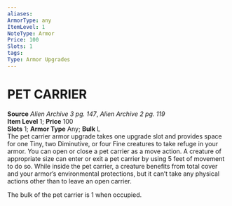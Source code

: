 ```yaml
---
aliases: 
ArmorType: any
ItemLevel: 1
NoteType: Armor
Price: 100
Slots: 1
tags: 
Type: Armor Upgrades
---
```

# PET CARRIER
**Source** _Alien Archive 3 pg. 147_, _Alien Archive 2 pg. 119_  
**Item Level** 1; **Price** 100  
**Slots** 1; **Armor Type** Any; **Bulk** L  
The pet carrier armor upgrade takes one upgrade slot and provides space for one Tiny, two Diminutive, or four Fine creatures to take refuge in your armor. You can open or close a pet carrier as a move action. A creature of appropriate size can enter or exit a pet carrier by using 5 feet of movement to do so. While inside the pet carrier, a creature benefits from total cover and your armor’s environmental protections, but it can’t take any physical actions other than to leave an open carrier.   
  
The bulk of the pet carrier is 1 when occupied.
